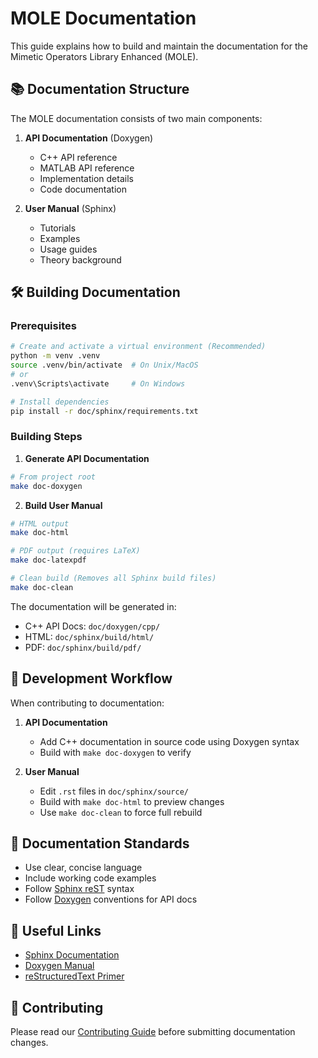 # MOLE Documentation

This guide explains how to build and maintain the documentation for the Mimetic Operators Library Enhanced (MOLE).

## 📚 Documentation Structure

The MOLE documentation consists of two main components:

1. **API Documentation** (Doxygen)
   - C++ API reference
   - MATLAB API reference
   - Implementation details
   - Code documentation

2. **User Manual** (Sphinx)
   - Tutorials
   - Examples
   - Usage guides
   - Theory background

## 🛠️ Building Documentation

### Prerequisites

```bash
# Create and activate a virtual environment (Recommended)
python -m venv .venv
source .venv/bin/activate  # On Unix/MacOS
# or
.venv\Scripts\activate     # On Windows

# Install dependencies
pip install -r doc/sphinx/requirements.txt
```

### Building Steps

1. **Generate API Documentation**
```bash
# From project root
make doc-doxygen
```

2. **Build User Manual**
```bash
# HTML output
make doc-html

# PDF output (requires LaTeX)
make doc-latexpdf

# Clean build (Removes all Sphinx build files)
make doc-clean
```

The documentation will be generated in:
- C++ API Docs: `doc/doxygen/cpp/`
- HTML: `doc/sphinx/build/html/`
- PDF: `doc/sphinx/build/pdf/`

## 🔄 Development Workflow

When contributing to documentation:

1. **API Documentation**
   - Add C++ documentation in source code using Doxygen syntax
   - Build with `make doc-doxygen` to verify

2. **User Manual**
   - Edit `.rst` files in `doc/sphinx/source/`
   - Build with `make doc-html` to preview changes
   - Use `make doc-clean` to force full rebuild

## 📖 Documentation Standards

- Use clear, concise language
- Include working code examples
- Follow [Sphinx reST](https://www.sphinx-doc.org/en/master/usage/restructuredtext/basics.html) syntax
- Follow [Doxygen](https://www.doxygen.nl/manual/docblocks.html) conventions for API docs

## 🔗 Useful Links

- [Sphinx Documentation](https://www.sphinx-doc.org/)
- [Doxygen Manual](https://www.doxygen.nl/manual/)
- [reStructuredText Primer](https://www.sphinx-doc.org/en/master/usage/restructuredtext/basics.html)

## 🤝 Contributing

Please read our [Contributing Guide](../../CONTRIBUTING.md) before submitting documentation changes.